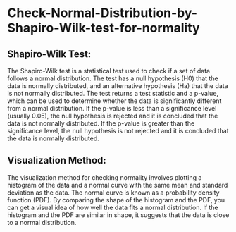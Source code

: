 # Check-Normal-Distribution-by-Shapiro-Wilk-test-for-normality

## Shapiro-Wilk Test:
The Shapiro-Wilk test is a statistical test used to check if a set of data follows a normal distribution. The test has a null hypothesis (H0) that the data is normally distributed, and an alternative hypothesis (Ha) that the data is not normally distributed. The test returns a test statistic and a p-value, which can be used to determine whether the data is significantly different from a normal distribution. If the p-value is less than a significance level (usually 0.05), the null hypothesis is rejected and it is concluded that the data is not normally distributed. If the p-value is greater than the significance level, the null hypothesis is not rejected and it is concluded that the data is normally distributed.

## Visualization Method:
The visualization method for checking normality involves plotting a histogram of the data and a normal curve with the same mean and standard deviation as the data. The normal curve is known as a probability density function (PDF). By comparing the shape of the histogram and the PDF, you can get a visual idea of how well the data fits a normal distribution. If the histogram and the PDF are similar in shape, it suggests that the data is close to a normal distribution.
